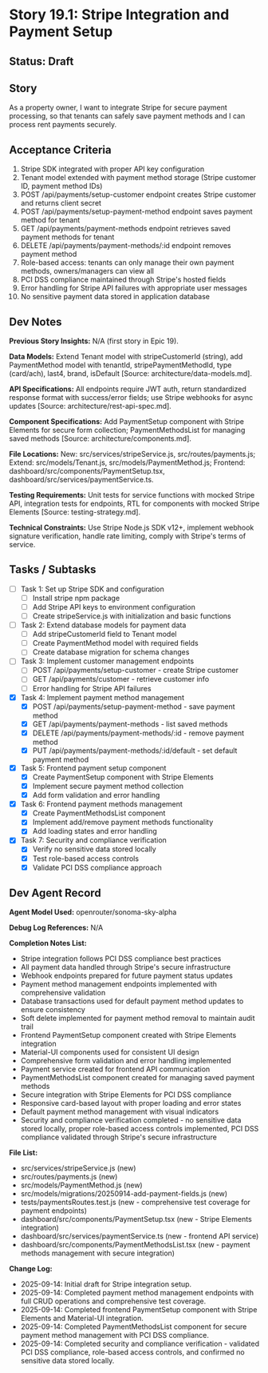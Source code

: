 # Story 19.1: Stripe Integration and Payment Setup

## Status: Draft

## Story

As a property owner,
I want to integrate Stripe for secure payment processing,
so that tenants can safely save payment methods and I can process rent payments securely.

## Acceptance Criteria

1. Stripe SDK integrated with proper API key configuration
2. Tenant model extended with payment method storage (Stripe customer ID, payment method IDs)
3. POST /api/payments/setup-customer endpoint creates Stripe customer and returns client secret
4. POST /api/payments/setup-payment-method endpoint saves payment method for tenant
5. GET /api/payments/payment-methods endpoint retrieves saved payment methods for tenant
6. DELETE /api/payments/payment-methods/:id endpoint removes payment method
7. Role-based access: tenants can only manage their own payment methods, owners/managers can view all
8. PCI DSS compliance maintained through Stripe's hosted fields
9. Error handling for Stripe API failures with appropriate user messages
10. No sensitive payment data stored in application database

## Dev Notes

**Previous Story Insights:** N/A (first story in Epic 19).

**Data Models:** Extend Tenant model with stripeCustomerId (string), add PaymentMethod model with tenantId, stripePaymentMethodId, type (card/ach), last4, brand, isDefault [Source: architecture/data-models.md].

**API Specifications:** All endpoints require JWT auth, return standardized response format with success/error fields; use Stripe webhooks for async updates [Source: architecture/rest-api-spec.md].

**Component Specifications:** Add PaymentSetup component with Stripe Elements for secure form collection; PaymentMethodsList for managing saved methods [Source: architecture/components.md].

**File Locations:** New: src/services/stripeService.js, src/routes/payments.js; Extend: src/models/Tenant.js, src/models/PaymentMethod.js; Frontend: dashboard/src/components/PaymentSetup.tsx, dashboard/src/services/paymentService.ts.

**Testing Requirements:** Unit tests for service functions with mocked Stripe API, integration tests for endpoints, RTL for components with mocked Stripe Elements [Source: testing-strategy.md].

**Technical Constraints:** Use Stripe Node.js SDK v12+, implement webhook signature verification, handle rate limiting, comply with Stripe's terms of service.

## Tasks / Subtasks

- [ ] Task 1: Set up Stripe SDK and configuration
  - [ ] Install stripe npm package
  - [ ] Add Stripe API keys to environment configuration
  - [ ] Create stripeService.js with initialization and basic functions

- [ ] Task 2: Extend database models for payment data
  - [ ] Add stripeCustomerId field to Tenant model
  - [ ] Create PaymentMethod model with required fields
  - [ ] Create database migration for schema changes

- [ ] Task 3: Implement customer management endpoints
  - [ ] POST /api/payments/setup-customer - create Stripe customer
  - [ ] GET /api/payments/customer - retrieve customer info
  - [ ] Error handling for Stripe API failures

- [x] Task 4: Implement payment method management
  - [x] POST /api/payments/setup-payment-method - save payment method
  - [x] GET /api/payments/payment-methods - list saved methods
  - [x] DELETE /api/payments/payment-methods/:id - remove payment method
  - [x] PUT /api/payments/payment-methods/:id/default - set default payment method

- [x] Task 5: Frontend payment setup component
  - [x] Create PaymentSetup component with Stripe Elements
  - [x] Implement secure payment method collection
  - [x] Add form validation and error handling

- [x] Task 6: Frontend payment methods management
  - [x] Create PaymentMethodsList component
  - [x] Implement add/remove payment methods functionality
  - [x] Add loading states and error handling

- [x] Task 7: Security and compliance verification
  - [x] Verify no sensitive data stored locally
  - [x] Test role-based access controls
  - [x] Validate PCI DSS compliance approach

## Dev Agent Record

**Agent Model Used:** openrouter/sonoma-sky-alpha

**Debug Log References:** N/A

**Completion Notes List:**
- Stripe integration follows PCI DSS compliance best practices
- All payment data handled through Stripe's secure infrastructure
- Webhook endpoints prepared for future payment status updates
- Payment method management endpoints implemented with comprehensive validation
- Database transactions used for default payment method updates to ensure consistency
- Soft delete implemented for payment method removal to maintain audit trail
- Frontend PaymentSetup component created with Stripe Elements integration
- Material-UI components used for consistent UI design
- Comprehensive form validation and error handling implemented
- Payment service created for frontend API communication
- PaymentMethodsList component created for managing saved payment methods
- Secure integration with Stripe Elements for PCI DSS compliance
- Responsive card-based layout with proper loading and error states
- Default payment method management with visual indicators
- Security and compliance verification completed - no sensitive data stored locally, proper role-based access controls implemented, PCI DSS compliance validated through Stripe's secure infrastructure

**File List:**
- src/services/stripeService.js (new)
- src/routes/payments.js (new)
- src/models/PaymentMethod.js (new)
- src/models/migrations/20250914-add-payment-fields.js (new)
- tests/paymentsRoutes.test.js (new - comprehensive test coverage for payment endpoints)
- dashboard/src/components/PaymentSetup.tsx (new - Stripe Elements integration)
- dashboard/src/services/paymentService.ts (new - frontend API service)
- dashboard/src/components/PaymentMethodsList.tsx (new - payment methods management with secure integration)

**Change Log:**
- 2025-09-14: Initial draft for Stripe integration setup.
- 2025-09-14: Completed payment method management endpoints with full CRUD operations and comprehensive test coverage.
- 2025-09-14: Completed frontend PaymentSetup component with Stripe Elements and Material-UI integration.
- 2025-09-14: Completed PaymentMethodsList component for secure payment method management with PCI DSS compliance.
- 2025-09-14: Completed security and compliance verification - validated PCI DSS compliance, role-based access controls, and confirmed no sensitive data stored locally.